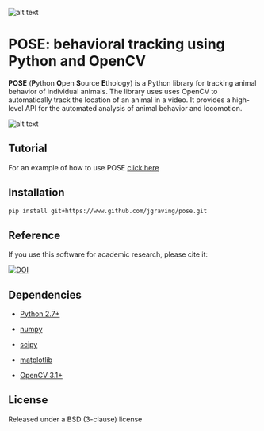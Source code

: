 ![alt text][logo]

[logo]: https://github.com/jgraving/pose/blob/master/images/pose-logo-small.png

**POSE**: behavioral tracking using Python and OpenCV
=======================================

**POSE** (**P**ython **O**pen **S**ource **E**thology) is a Python library for tracking animal behavior of individual animals. 
The library uses uses OpenCV to automatically track the location of an animal in a video. 
It provides a high-level API for the automated analysis of animal behavior and locomotion.

![alt text][screenshot]

[screenshot]: https://github.com/jgraving/pose/blob/master/images/screenshot.png

Tutorial
------------

For an example of how to use POSE [click here](https://github.com/jgraving/pose/blob/master/example/pose_tracker_example.ipynb)

Installation
------------
```bash
pip install git+https://www.github.com/jgraving/pose.git
```

Reference
----------
If you use this software for academic research, please cite it: 

[![DOI](https://zenodo.org/badge/24020/jgraving/pose.svg)](https://zenodo.org/badge/latestdoi/24020/jgraving/pose)

Dependencies
------------

- [Python 2.7+](http://www.python.org)

- [numpy](http://www.numpy.org/)

- [scipy](http://www.scipy.org/)

- [matplotlib](http://matplotlib.org/)

- [OpenCV 3.1+](http://opencv.org/)


License
------------

Released under a BSD (3-clause) license
